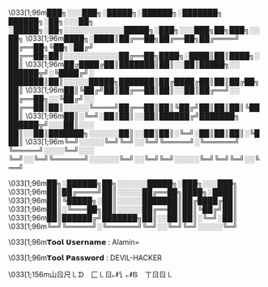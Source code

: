 
\033[1;96m███╗░░░███╗░█████╗░██████╗░███████╗  ██████╗░██╗░░░██╗  ░█████╗░██╗░░░░░░░░░░░░█████╗░███╗░░░███╗██╗███╗░░██╗
\033[1;96m████╗░████║██╔══██╗██╔══██╗██╔════╝  ██╔══██╗╚██╗░██╔╝  ██╔══██╗██║░░░░░░░░░░░██╔══██╗████╗░████║██║████╗░██║
\033[1;96m██╔████╔██║███████║██║░░██║█████╗░░  ██████╦╝░╚████╔╝░  ███████║██║░░░░░█████╗███████║██╔████╔██║██║██╔██╗██║
\033[1;96m██║╚██╔╝██║██╔══██║██║░░██║██╔══╝░░  ██╔══██╗░░╚██╔╝░░  ██╔══██║██║░░░░░╚════╝██╔══██║██║╚██╔╝██║██║██║╚████║
\033[1;96m██║░╚═╝░██║██║░░██║██████╔╝███████╗  ██████╦╝░░░██║░░░  ██║░░██║███████╗░░░░░░██║░░██║██║░╚═╝░██║██║██║░╚███║
\033[1;96m╚═╝░░░░░╚═╝╚═╝░░╚═╝╚═════╝░╚══════╝  ╚═════╝░░░░╚═╝░░░  ╚═╝░░╚═╝╚══════╝░░░░░░╚═╝░░╚═╝╚═╝░░░░░╚═╝╚═╝╚═╝░░╚══╝

\033[1;96m██╗░██████╗██╗░░░░░░█████╗░███╗░░░███╗
\033[1;96m██║██╔════╝██║░░░░░██╔══██╗████╗░████║
\033[1;96m██║╚█████╗░██║░░░░░███████║██╔████╔██║
\033[1;96m██║░╚═══██╗██║░░░░░██╔══██║██║╚██╔╝██║
\033[1;96m██║██████╔╝███████╗██║░░██║██║░╚═╝░██║
\033[1;96m╚═╝╚═════╝░╚══════╝╚═╝░░╚═╝╚═╝░░░░░╚═╝






\033[1;96m𝗧𝗼𝗼𝗹 𝗨𝘀𝗲𝗿𝗻𝗮𝗺𝗲 : Alamin=

\033[1;96m𝗧𝗼𝗼𝗹 𝗣𝗮𝘀𝘀𝘄𝗼𝗿𝗱 : DEVIL-HACKER


\033[1;156m山ㄖ尺㇄ᗪ ⼕㇄ㄖ𝓝讠𝓝Ꮆ ㄒㄖㄖ㇄